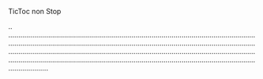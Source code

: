 TicToc non Stop

..
....................................................................................................................................................................................................................................................................................................................................................................................................................................................................................................................................